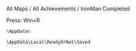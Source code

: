 All Maps / All Achievements / IronMan Completed

Press: Win+R


```powershell
%AppData%
```

```powershell
\AppData\Local\ReadyOrNot\Saved
```

